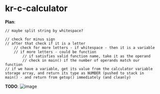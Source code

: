 # kr-c-calculator

**Plan**:

```
// maybe split string by whitespace?

// check for minus sign
// after that check if it is a letter
    // check for more letters - if whitespace - then it is a variable
    // if more letters - could be function
        // if satisfies valid function name, take it as the operand
        // check in main() if the number of operands match our function
// if we have a variable, get its value from the calculator variable storage array, and return its type as NUMBER (pushed to stack in main() - and return from getop() immediately (and cleanly)
```

**TODO**:
![image](https://github.com/user-attachments/assets/34f838be-9edf-4d92-94ce-6bb5c3d544ad)